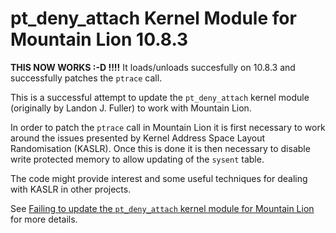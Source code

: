pt_deny_attach Kernel Module for Mountain Lion 10.8.3
====

**THIS NOW WORKS :-D !!!!**  It loads/unloads succesfully on 10.8.3 and successfully patches the `ptrace` call.

This is a successful attempt to update the `pt_deny_attach` kernel module (originally by Landon J. Fuller) to work with Mountain Lion.

In order to patch the `ptrace` call in Mountain Lion it is first necessary to work around the issues presented by Kernel Address Space Layout Randomisation (KASLR).  Once this is done it is then necessary to disable write protected memory to allow updating of the `sysent` table.

The code might provide interest and some useful techniques for dealing with KASLR in other projects.

See [Failing to update the `pt_deny_attach` kernel module for Mountain Lion](http://www.blendedcocoa.com/blog/2013/02/16/failing-to-update-the-pt_deny_attach-kernel-module-for-mountain-lion/)  for more details.
